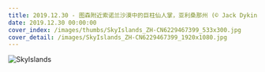 ```yaml
---
title: 2019.12.30 - 图森附近索诺兰沙漠中的巨柱仙人掌，亚利桑那州 (© Jack Dykinga/Minden Pictures)
date: 2019.12.30 00:00:00
cover_index: /images/thumbs/SkyIslands_ZH-CN6229467399_533x300.jpg
cover_detail: /images/SkyIslands_ZH-CN6229467399_1920x1080.jpg
---
```


![SkyIslands](/images/SkyIslands_ZH-CN6229467399_1920x1080.jpg)
